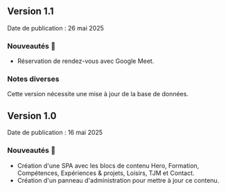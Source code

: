 ## Version 1.1

Date de publication : 26 mai 2025

### Nouveautés 🚀
- Réservation de rendez-vous avec Google Meet.

### Notes diverses
Cette version nécessite une mise à jour de la base de données.

## Version 1.0

Date de publication : 16 mai 2025

### Nouveautés 🚀
- Création d'une SPA avec les blocs de contenu Hero, Formation, Compétences, Expériences & projets, Loisirs, TJM et Contact.
- Création d'un panneau d'administration pour mettre à jour ce contenu.
